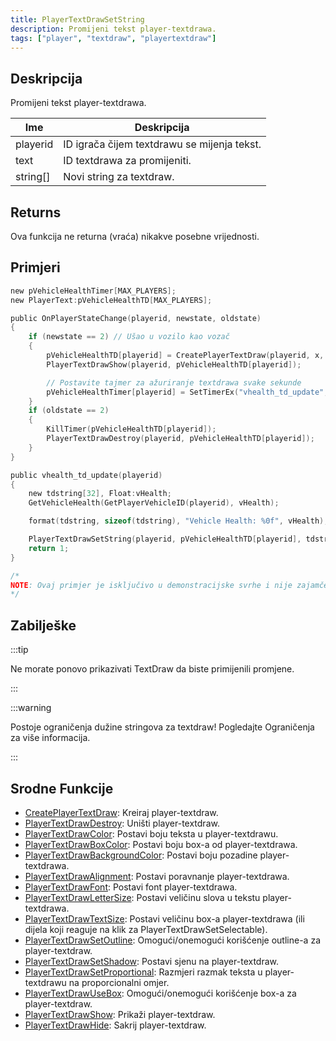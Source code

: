 ```yaml
---
title: PlayerTextDrawSetString
description: Promijeni tekst player-textdrawa.
tags: ["player", "textdraw", "playertextdraw"]
---
```


## Deskripcija

Promijeni tekst player-textdrawa.

| Ime      | Deskripcija                                 |
| -------- | ------------------------------------------- |
| playerid | ID igrača čijem textdrawu se mijenja tekst. |
| text     | ID textdrawa za promijeniti.                |
| string[] | Novi string za textdraw.                    |

## Returns

Ova funkcija ne returna (vraća) nikakve posebne vrijednosti.

## Primjeri

```c
new pVehicleHealthTimer[MAX_PLAYERS];
new PlayerText:pVehicleHealthTD[MAX_PLAYERS];

public OnPlayerStateChange(playerid, newstate, oldstate)
{
    if (newstate == 2) // Ušao u vozilo kao vozač
    {
        pVehicleHealthTD[playerid] = CreatePlayerTextDraw(playerid, x, y, " ");
        PlayerTextDrawShow(playerid, pVehicleHealthTD[playerid]);

        // Postavite tajmer za ažuriranje textdrawa svake sekunde
        pVehicleHealthTimer[playerid] = SetTimerEx("vhealth_td_update", 1000, true, "i", playerid);
    }
    if (oldstate == 2)
    {
        KillTimer(pVehicleHealthTD[playerid]);
        PlayerTextDrawDestroy(playerid, pVehicleHealthTD[playerid]);
    }
}

public vhealth_td_update(playerid)
{
    new tdstring[32], Float:vHealth;
    GetVehicleHealth(GetPlayerVehicleID(playerid), vHealth);

    format(tdstring, sizeof(tdstring), "Vehicle Health: %0f", vHealth);

    PlayerTextDrawSetString(playerid, pVehicleHealthTD[playerid], tdstring); // <<< Ažurirajte tekst da biste prikazali stanje vozila
    return 1;
}

/*
NOTE: Ovaj primjer je isključivo u demonstracijske svrhe i nije zajamčeno da će raditi u igri. To je samo za prikaz upotrebe funkcije PlayerTextDrawSetString.
*/
```

## Zabilješke

:::tip

Ne morate ponovo prikazivati ​​TextDraw da biste primijenili promjene.

:::

:::warning

Postoje ograničenja dužine stringova za textdraw! Pogledajte Ograničenja za više informacija.

:::

## Srodne Funkcije

- [CreatePlayerTextDraw](CreatePlayerTextDraw): Kreiraj player-textdraw.
- [PlayerTextDrawDestroy](PlayerTextDrawDestroy): Uništi player-textdraw.
- [PlayerTextDrawColor](PlayerTextDrawColor): Postavi boju teksta u player-textdrawu.
- [PlayerTextDrawBoxColor](PlayerTextDrawBoxColor): Postavi boju box-a od player-textdrawa.
- [PlayerTextDrawBackgroundColor](PlayerTextDrawBackgroundColor): Postavi boju pozadine player-textdrawa.
- [PlayerTextDrawAlignment](PlayerTextDrawAlignment): Postavi poravnanje player-textdrawa.
- [PlayerTextDrawFont](PlayerTextDrawFont): Postavi font player-textdrawa.
- [PlayerTextDrawLetterSize](PlayerTextDrawLetterSize): Postavi veličinu slova u tekstu player-textdrawa.
- [PlayerTextDrawTextSize](PlayerTextDrawTextSize): Postavi veličinu box-a player-textdrawa (ili dijela koji reaguje na klik za PlayerTextDrawSetSelectable).
- [PlayerTextDrawSetOutline](PlayerTextDrawSetOutline): Omogući/onemogući korišćenje outline-a za player-textdraw.
- [PlayerTextDrawSetShadow](PlayerTextDrawSetShadow): Postavi sjenu na player-textdraw.
- [PlayerTextDrawSetProportional](PlayerTextDrawSetProportional): Razmjeri razmak teksta u player-textdrawu na proporcionalni omjer.
- [PlayerTextDrawUseBox](PlayerTextDrawUseBox): Omogući/onemogući korišćenje box-a za player-textdraw.
- [PlayerTextDrawShow](PlayerTextDrawShow): Prikaži player-textdraw.
- [PlayerTextDrawHide](PlayerTextDrawHide): Sakrij player-textdraw.
